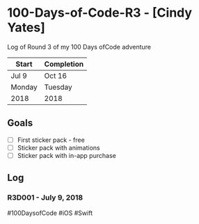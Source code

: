 # 100-Days-of-Code-R3 - [Cindy Yates]
Log of Round 3 of my 100 Days ofCode adventure

 Start | Completion
 --- | --- 
 Jul 9 | Oct 16 
 Monday | Tuesday 
 2018 | 2018 

## Goals

- [ ] First sticker pack - free
- [ ] Sticker pack with animations
- [ ] Sticker pack with in-app purchase

## Log

### R3D001 - July 9, 2018
#100DaysofCode #iOS #Swift
